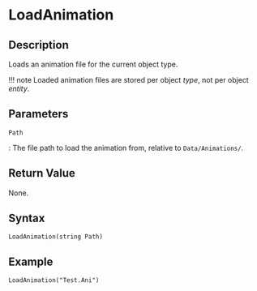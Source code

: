 # LoadAnimation

## Description
Loads an animation file for the current object type.

!!! note
    Loaded animation files are stored per object *type*, not per object *entity*.

## Parameters
`Path`

:   The file path to load the animation from, relative to `Data/Animations/`.

## Return Value
None.

## Syntax
```
LoadAnimation(string Path)
```

## Example
```
LoadAnimation("Test.Ani")
```
